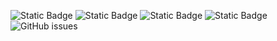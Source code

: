 ![Static Badge](https://img.shields.io/badge/blacklists-60-000000) ![Static Badge](https://img.shields.io/badge/blacklisted-2983649-cc0000) ![Static Badge](https://img.shields.io/badge/whitelisted-2242-00CC00) ![Static Badge](https://img.shields.io/badge/streaming_blacklist-28106-000000) ![GitHub issues](https://img.shields.io/github/issues/fabriziosalmi/blacklists)

